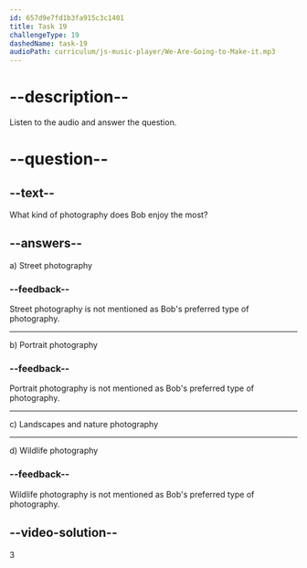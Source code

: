 ```yaml
---
id: 657d9e7fd1b3fa915c3c1401
title: Task 19
challengeType: 19
dashedName: task-19
audioPath: curriculum/js-music-player/We-Are-Going-to-Make-it.mp3
---
```


<!--
AUDIO REFERENCE: 
Bob: I like landscapes and nature. It's incredible to capture the beauty of our world in pictures.
-->

# --description--

Listen to the audio and answer the question.

# --question--

## --text--

What kind of photography does Bob enjoy the most?

## --answers--

a) Street photography

### --feedback--

Street photography is not mentioned as Bob's preferred type of photography.

---

b) Portrait photography

### --feedback--

Portrait photography is not mentioned as Bob's preferred type of photography.

---

c) Landscapes and nature photography

---

d) Wildlife photography

### --feedback--

Wildlife photography is not mentioned as Bob's preferred type of photography.

## --video-solution--

3
